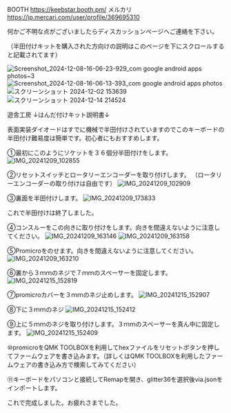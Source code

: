 BOOTH
https://keebstar.booth.pm/
メルカリ
https://jp.mercari.com/user/profile/369695310

何かご不明な点がございましたらディスカッションページへご連絡を下さい。

（半田付けキットを購入された方向けの説明はこのページを下にスクロールすると記載されてます）

![Screenshot_2024-12-08-16-06-23-929_com google android apps photos~3](https://github.com/user-attachments/assets/be736bc6-a7a2-4ba0-8a27-57208bde0511)
![Screenshot_2024-12-08-16-06-13-393_com google android apps photos](https://github.com/user-attachments/assets/31b4fa68-3c2b-4284-874d-c8e1b83b51e7)
![スクリーンショット 2024-12-02 153639](https://github.com/user-attachments/assets/4dbc5952-1d1d-4fa4-ae0b-3781d0204a84)
![スクリーンショット 2024-12-14 214524](https://github.com/user-attachments/assets/c9993757-44d5-42a5-83b1-e42b316e6093)



遊舎工房
↓はんだ付けキット説明書↓

表面実装ダイオードはすでに機械で半田付けされていますのでこのキーボードの半田付け難易度は簡単です。初心者にもおすすめします。

①最初にこのようにソケットを３６個分半田付けをします。
![IMG_20241209_102855](https://github.com/user-attachments/assets/fafbebf8-987d-484c-a896-178046ed2df6)

②リセットスイッチとロータリーエンコーダーを取り付けします。
（ロータリーエンコーダーの取り付けは自由です）
![IMG_20241209_102909](https://github.com/user-attachments/assets/f5128160-16aa-46f3-bb0d-d927c86f80e9)

③裏面を半田付けします。
![IMG_20241209_173833](https://github.com/user-attachments/assets/b3dca3c0-614f-410f-8e7c-453ccfd3d8d4)

これで半田付けは終了しました。

④コンスルーをこの向きに取り付けをします。向きを間違えないように注意してください。
![IMG_20241209_163146](https://github.com/user-attachments/assets/e0b658e7-a1c4-4328-8227-43ee7110092b)
![IMG_20241209_163158](https://github.com/user-attachments/assets/33a44baa-82bc-47bb-8c5a-cf6880f550dd)

⑤Promicroをのせます。向きを間違えないように注意してください。
![IMG_20241209_163210](https://github.com/user-attachments/assets/db35461f-5b53-42cd-ab57-8f59db7013d9)

⑥裏から３ｍｍのネジで７ｍｍのスペーサーを固定します。
![IMG_20241215_152819](https://github.com/user-attachments/assets/1b42959b-490e-4fa1-96d4-0bc8f58c6545)

⑦promicroカバーを３ｍｍのネジ止めします。
![IMG_20241215_152907](https://github.com/user-attachments/assets/2a0a64e3-6977-492c-848b-15f4ff407a77)

⑧下に３ｍｍのネジ
![IMG_20241215_152412](https://github.com/user-attachments/assets/dbcfd674-873b-4612-b832-c9cbe7bb6a3c)

⑨上に５ｍｍのネジを取り付けします。３ｍｍのスペーサーを真ん中に固定します。
![IMG_20241215_152409](https://github.com/user-attachments/assets/822e320e-484b-45e6-a029-e67da9ac240a)

⑩promicroをQMK TOOLBOXを利用してhexファイルをリセットボタンを押してファームウェアを書き込みます。（詳しくはQMK TOOLBOXを利用したファームウェアの書き込み方で検索してみてください）

⑪キーボードをパソコンと接続してRemapを開き、glitter36を選択後via.jsonをインポートします。

これで完成しました。お疲れさまでした。





